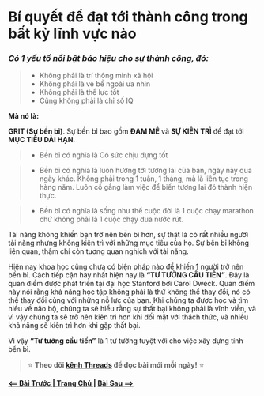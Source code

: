 # Bí quyết để đạt tới thành công trong bất kỳ lĩnh vực nào
### ***Có 1 yếu tố nổi bật báo hiệu cho sự thành công, đó:***

>- Không phải là trí thông minh xã hội  
>- Không phải là vẻ bề ngoài ưa nhìn  
>- Không phải là thể lực tốt  
>- Cũng không phải là chỉ số IQ  

**Mà nó là:**

**GRIT (Sự bền bỉ)**. Sự bền bỉ bao gồm **ĐAM MÊ** và **SỰ KIÊN TRÌ** để đạt tới **MỤC TIÊU DÀI HẠN**.

>- Bền bỉ có nghĩa là Có sức chịu đựng tốt

>- Bền bỉ có nghĩa là luôn hướng tới tương lai của bạn, ngày này qua ngày khác. Không phải trong 1 tuần, 1 tháng, mà là liên tục trong hàng năm. Luôn cố gắng làm việc để biến tương lai đó thành hiện thực.

>- Bền bỉ có nghĩa là sống như thể cuộc đời là 1 cuộc chạy marathon chứ không phải là 1 cuộc chạy đua nước rút.

Tài năng không khiến bạn trở nên bền bỉ hơn, sự thật là có rất nhiều người tài năng nhưng không kiên trì với những mục tiêu của họ. Sự bền bỉ không liên quan, thậm chí còn tương quan nghịch với tài năng.

Hiện nay khoa học cũng chưa có biện pháp nào để khiến 1 người trở nên bền bỉ. Cách tiếp cận hay nhất hiện nay là **“TƯ TƯỞNG CẦU TIẾN”**. Đây là quan điểm được phát triển tại đại học Stanford bởi Carol Dweck. Quan điểm này nói rằng khả năng học tập không phải là thứ không thể thay đổi, nó có thể thay đổi cùng với những nỗ lực của bạn. Khi chúng ta được học và tìm hiểu về não bộ, chũng ta sẽ hiểu rằng sự thất bại không phải là vĩnh viễn, và vì vậy chúng ta sẽ trở nên kiên trì hơn khi đối mặt với thách thức, và nhiều khả năng sẽ kiên trì hơn khi gặp thất bại.

Vì vậy **“Tư tưởng cầu tiến”** là 1 tư tưởng tuyệt vời cho việc xây dựng tính bền bỉ.




> ⭐ **Theo dõi [kênh Threads](https://www.threads.com/@kaitaku.88) để đọc bài mới mỗi ngày!** ⭐  

**[<== Bài Trước  ](./Day02-FocusAndDiffuseMode.md)          |[  Trang Chủ  ](./README.md)|           [  Bài Sau ==>](./Day02-AvoidPitfalls.md)**
